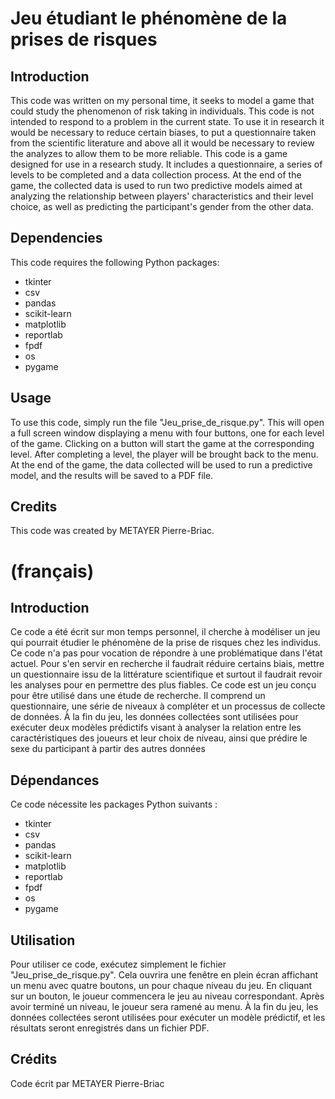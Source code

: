 # Jeu étudiant le phénomène de la prises de risques

## Introduction

This code was written on my personal time, it seeks to model a game that could study the phenomenon of risk taking in individuals. This code is not intended to respond to a problem in the current state. To use it in research it would be necessary to reduce certain biases, to put a questionnaire taken from the scientific literature and above all it would be necessary to review the analyzes to allow them to be more reliable.
This code is a game designed for use in a research study. It includes a questionnaire, a series of levels to be completed and a data collection process. At the end of the game, the collected data is used to run two predictive models aimed at analyzing the relationship between players' characteristics and their level choice, as well as predicting the participant's gender from the other data.

## Dependencies

This code requires the following Python packages:

- tkinter
- csv
- pandas
- scikit-learn
- matplotlib
- reportlab
- fpdf
- os
- pygame

## Usage

To use this code, simply run the file "Jeu_prise_de_risque.py". This will open a full screen window displaying a menu with four buttons, one for each level of the game. Clicking on a button will start the game at the corresponding level. After completing a level, the player will be brought back to the menu. At the end of the game, the data collected will be used to run a predictive model, and the results will be saved to a PDF file.

## Credits

This code was created by METAYER Pierre-Briac.

# (français)

## Introduction

Ce code a été écrit sur mon temps personnel, il cherche à modéliser un jeu qui pourrait étudier le phénomène de la prise de risques chez les individus. Ce code n'a pas pour vocation de répondre à une problématique dans l'état actuel. Pour s'en servir en recherche il faudrait réduire certains biais, mettre un questionnaire issu de la littérature scientifique et surtout il faudrait revoir les analyses pour en permettre des plus fiables.
Ce code est un jeu conçu pour être utilisé dans une étude de recherche. Il comprend un questionnaire, une série de niveaux à compléter et un processus de collecte de données. À la fin du jeu, les données collectées sont utilisées pour exécuter deux modèles prédictifs visant à analyser la relation entre les caractéristiques des joueurs et leur choix de niveau, ainsi que prédire le sexe du participant à partir des autres données

## Dépendances

Ce code nécessite les packages Python suivants :

- tkinter
- csv
- pandas
- scikit-learn
- matplotlib
- reportlab
- fpdf
- os
- pygame

## Utilisation

Pour utiliser ce code, exécutez simplement le fichier "Jeu_prise_de_risque.py". Cela ouvrira une fenêtre en plein écran affichant un menu avec quatre boutons, un pour chaque niveau du jeu. En cliquant sur un bouton, le joueur commencera le jeu au niveau correspondant. Après avoir terminé un niveau, le joueur sera ramené au menu. À la fin du jeu, les données collectées seront utilisées pour exécuter un modèle prédictif, et les résultats seront enregistrés dans un fichier PDF.

## Crédits
Code écrit par METAYER Pierre-Briac


